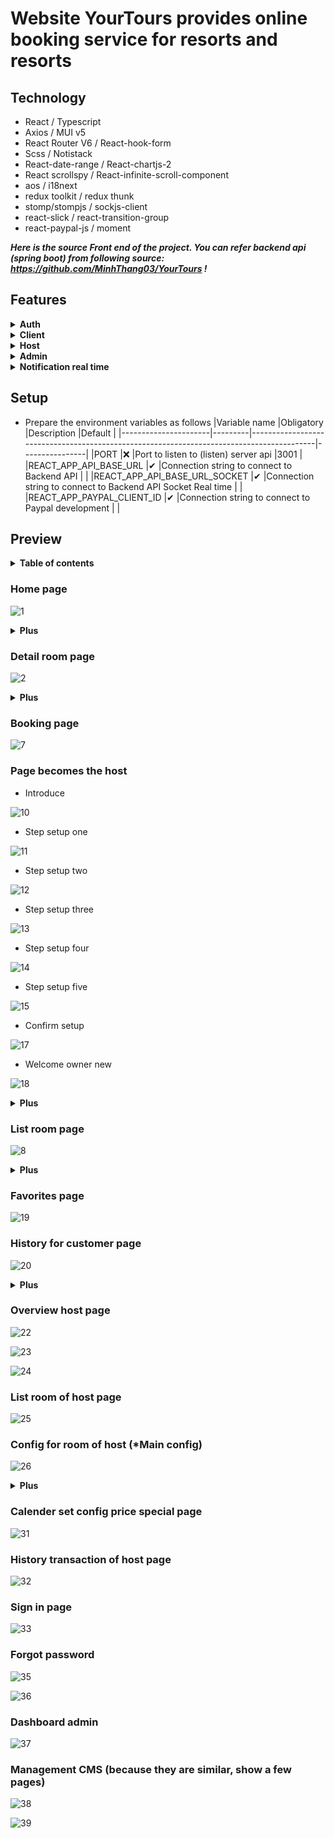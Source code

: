 # Website YourTours provides online booking service for resorts and resorts

## Technology

-   React / Typescript
-   Axios / MUI v5
-   React Router V6 / React-hook-form
-   Scss / Notistack
-   React-date-range / React-chartjs-2
-   React scrollspy / React-infinite-scroll-component
-   aos / i18next
-   redux toolkit / redux thunk
-   stomp/stompjs / sockjs-client
-   react-slick / react-transition-group
-   react-paypal-js / moment

***Here is the source Front end of the project. You can refer backend api (spring boot) from following source: https://github.com/MinhThang03/YourTours !***

## Features

<details>
<summary><b>Auth</b></summary><br />

-   **Sign in:** Users use this function to log in to the system.

-   **Sign up:** Website visitors use this function to register for a member account (has validate password format and authentication OTP code).

-   **Edit account information:** Users use the personal information editing function to change personal information.

-   **Forgot password:** User uses forgot password function to reset password (have a verification code to reset password).

-   **Active account:** Activate the account to be able to book rooms and use special functions (with OTP code to activate the account).
</details>

<details>
<summary><b>Client</b></summary><br />

-   **View the list of provinces:** Website visitors use this function to see cities sorted by number of bookings.

-   **Look up house listings:** Website visitors use this function to look up listings of homes with in-demand properties.

-   **Register home:** Users use this function to register a new house for rent. Become a host.

-   **View detailed information about the house:** Website visitors use this function to view detailed information of the house.

-   **View booking history:** Users use this function to view information about the account's booking history.

-   **Book room:** Users use this function to book houses.

-   **Edit booking status:** Users use this function to edit booking information.

-   **Cancel reservation:** User use this function to cancel the booked house.

-   **View a list of booking information:** The user uses this function to view the booking information of the registered houses of that account.

-   **Rate:** Users rate the experience after checking out the rented room.

-   **Edit favorites list:** Users use this function to edit home listings in favorites.

-   **View favorites:** Users use this function to view the list of homes in the favorite set.

</details>

<details>
<summary><b>Host</b></summary><br />

-   **Edit home information:** Homeowners use this function to edit the information of a house they register.

-   **View the list of houses currently for rent:** The user uses this function to view the list of houses currently registered in that account.

-   **Statistics of the owner:** Users use this function to view statistical information about their rental situation.

-   **Custom house prices on special days:** Users use this function to edit rental house price information by day.

-   **Utilities configuration for the house:** Homeowners use this function to configure the utility for a registered house.

-   **Configure the surcharge for the house:** Owner can configure the price of each type of surcharge for the house.

-   **Configure the discount program:** Owner can configure % discount by day for his rental house.

</details>

<details>
<summary><b>Admin</b></summary><br />

-   **Admin page statistics:** Admin use this function to view admin rights statistics.

-   **View the list of accounts:** Admin use this function to view the list of accounts in the system.

-   **View the list of registrars:** Admin use this function to see the list of registered houses for rent.

-   **Room Type Management (CRUD):** Admin use this function to manage (CRUD) room type.

-   **Bed Type Management (CRUD):** Admin use this function to manage (CRUD) bed type.

-   **Facilities Management (CURD):** Admin use this function to manage (CRUD) type of utility.

-   **Manage Discount Type (CRUD):** Admin use this function to manage (CRUD) discount type.

-   **Surcharge Management (CURD):** Admin use this function to manage (CRUD) type of surcharge.
</details>

<details>
<summary><b>Notification real time</b></summary><br />

-   User:

    -   BOOKING_NOTIFICATION: Notify check in check out for user -> click return to booking history page.
    -   HOME_NOTIFICATION: Promotion notice -> click go to home detail page.

-   Owner:
  
    - OWNER_HOME_NOTIFICATION: Notify someone booking or canceling a room -> click return to Today page in rental management
</details>

## Setup

-   Prepare the environment variables as follows
    |Variable name |Obligatory |Description |Default |
    |----------------------|---------|------------------------------------------------------------------------------------------|----------------|
    |PORT |❌ |Port to listen to (listen) server api |3001 |
    |REACT_APP_API_BASE_URL |✔ |Connection string to connect to Backend API | |
    |REACT_APP_API_BASE_URL_SOCKET |✔ |Connection string to connect to Backend API Socket Real time | |
    |REACT_APP_PAYPAL_CLIENT_ID |✔ |Connection string to connect to Paypal development | |

## Preview

<details>
<summary><b>Table of contents</b></summary><br />
    
- Home page (with UI plus)

- Detail room page (with UI plus)

- Booking page

- Page becomes the host (with UI plus)

- List room page (with UI plus)

- Favorites page

- History for customer page (with UI plus)

- Overview host page (with UI plus)

- List room of host page

- Config for room of host (*Main config) (with UI plus)

- Calender set config price special page

- History transaction of host page

- Sign in page

- Forgot password page

- Dashboard admin

- Management CMS (because they are similar, show a few pages)
</details>

### Home page
![1](https://github.com/ThaiHaiDev/YourTours_Client/assets/85157423/0d922b7e-b1e6-4d29-acdd-0a7cec802fd5)

<details>
<summary><b>Plus</b></summary><br />

- View table notification

![FireShot Capture 117 - Yourtours UTE - your-tours-client vercel app](https://github.com/ThaiHaiDev/YourTours_Client/assets/85157423/6d580562-51d3-4d9e-b048-c6e78307020b)

- View select language

![FireShot Capture 118 - Yourtours UTE - your-tours-client vercel app](https://github.com/ThaiHaiDev/YourTours_Client/assets/85157423/d994d39c-f91d-408a-80d7-fc18669fec83)

- View infomation room from search by province or name room

![FireShot Capture 119 - Yourtours UTE - your-tours-client vercel app](https://github.com/ThaiHaiDev/YourTours_Client/assets/85157423/48bbb484-ccb4-4534-b15c-29c5cee55d73)

</details>

### Detail room page

![2](https://github.com/ThaiHaiDev/YourTours_Client/assets/85157423/7beb2d26-d6d7-4699-b841-82b8b722235e)

<details>
<summary><b>Plus</b></summary><br />

- View more house utilities

![3](https://github.com/ThaiHaiDev/YourTours_Client/assets/85157423/285c4feb-39b2-4dfd-ae6d-1acea71ffeaf)

- Details of base price by day

![4](https://github.com/ThaiHaiDev/YourTours_Client/assets/85157423/33a3d800-5ffe-4d04-973c-bb5c146df69c)

- Selected count client rent home

![5](https://github.com/ThaiHaiDev/YourTours_Client/assets/85157423/88cecca2-e205-479c-ac74-0e2038b74b60)

- Full booking information with promotion

![6](https://github.com/ThaiHaiDev/YourTours_Client/assets/85157423/0e6525fd-551e-4df9-8339-63144af995f9)

</details>

### Booking page
![7](https://github.com/ThaiHaiDev/YourTours_Client/assets/85157423/90a88464-438f-466f-849a-2085601d41bb)

### Page becomes the host

- Introduce

![10](https://github.com/ThaiHaiDev/YourTours_Client/assets/85157423/b2284dcd-d613-4f9a-8472-afc2be213a45)

- Step setup one

![11](https://github.com/ThaiHaiDev/YourTours_Client/assets/85157423/dc30035e-5ee5-4752-9de5-2ac5388252c8)

- Step setup two
  
![12](https://github.com/ThaiHaiDev/YourTours_Client/assets/85157423/ad674cb4-b401-461b-b94e-95d0a587155a)

- Step setup three
  
![13](https://github.com/ThaiHaiDev/YourTours_Client/assets/85157423/21b424d8-995d-48d4-a16f-9e0f0b77af01)

- Step setup four

![14](https://github.com/ThaiHaiDev/YourTours_Client/assets/85157423/aa601144-b55f-4df5-8d8c-c0a22584f2fb)

- Step setup five

![15](https://github.com/ThaiHaiDev/YourTours_Client/assets/85157423/8a4bae2d-22fd-4596-9fb5-dc1794a50af1)

- Confirm setup
  
![17](https://github.com/ThaiHaiDev/YourTours_Client/assets/85157423/945f6a12-21d7-4313-ab87-bb96295ad4aa)

- Welcome owner new

![18](https://github.com/ThaiHaiDev/YourTours_Client/assets/85157423/eac0d113-f771-410b-ba7b-f232129e871c)

<details>
<summary><b>Plus</b></summary><br />

- When close setup

![16](https://github.com/ThaiHaiDev/YourTours_Client/assets/85157423/de4682dd-d6e8-40a0-b440-b08eb6153d38)

</details>

### List room page

![8](https://github.com/ThaiHaiDev/YourTours_Client/assets/85157423/876211a1-70e7-46e7-a806-d728b15eb685)

<details>
<summary><b>Plus</b></summary><br />

- Filter

![9](https://github.com/ThaiHaiDev/YourTours_Client/assets/85157423/428a11a7-e166-4723-a8df-898f19972d72)

</details>

### Favorites page

![19](https://github.com/ThaiHaiDev/YourTours_Client/assets/85157423/c5c5a012-85c1-4ec3-a0f7-6280d6a3e955)

### History for customer page

![20](https://github.com/ThaiHaiDev/YourTours_Client/assets/85157423/d28d9ecc-4136-4712-833b-f77ce9d14705)

<details>
<summary><b>Plus</b></summary><br />

- Rate

![21](https://github.com/ThaiHaiDev/YourTours_Client/assets/85157423/348f9554-833d-4ef2-8a3a-434311212776)

</details>

### Overview host page

![22](https://github.com/ThaiHaiDev/YourTours_Client/assets/85157423/9d940f3e-b401-4537-a6ce-87a47b18fae0)

![23](https://github.com/ThaiHaiDev/YourTours_Client/assets/85157423/694cc744-39ef-4b0b-8777-9a7b98e6b8fe)

![24](https://github.com/ThaiHaiDev/YourTours_Client/assets/85157423/2be0b8d0-9dff-4237-8e52-144b349c2f21)

### List room of host page

![25](https://github.com/ThaiHaiDev/YourTours_Client/assets/85157423/6452d84a-d196-4e7d-8436-ac71d74493f6)

### Config for room of host (*Main config)

![26](https://github.com/ThaiHaiDev/YourTours_Client/assets/85157423/e55fc3d3-a680-42a6-9778-1c8a3f6329d8)

<details>
<summary><b>Plus</b></summary><br />

- Config type room page

![27](https://github.com/ThaiHaiDev/YourTours_Client/assets/85157423/b15d6baa-f21e-417e-88d2-1c09f7cb22e1)

![28](https://github.com/ThaiHaiDev/YourTours_Client/assets/85157423/3a1de851-3f07-4fff-b33d-12088424be21)

- Config type bed page

![29](https://github.com/ThaiHaiDev/YourTours_Client/assets/85157423/5e77fb45-f518-463a-b09d-155594a24641)

- Config convenient for room page

![30](https://github.com/ThaiHaiDev/YourTours_Client/assets/85157423/027cbdd0-7194-419d-ab0e-cca358c8755c)

</details>

### Calender set config price special page

![31](https://github.com/ThaiHaiDev/YourTours_Client/assets/85157423/f53cfb03-abee-4c6e-84ac-c3eed87b91eb)

### History transaction of host page

![32](https://github.com/ThaiHaiDev/YourTours_Client/assets/85157423/2686cc41-4f5f-418d-b64f-2b7b9b568080)

### Sign in page

![33](https://github.com/ThaiHaiDev/YourTours_Client/assets/85157423/7067de40-65c4-4577-bbdc-1391f6b3a405)

### Forgot password

![35](https://github.com/ThaiHaiDev/YourTours_Client/assets/85157423/37e7d333-5603-4886-8cf0-f116f8bb9e6e)

![36](https://github.com/ThaiHaiDev/YourTours_Client/assets/85157423/48df21bf-9cbe-48fe-931e-3260174b05ec)

### Dashboard admin

![37](https://github.com/ThaiHaiDev/YourTours_Client/assets/85157423/fbe605a9-3807-4a23-ad4d-bc4204dfb81d)

### Management CMS (because they are similar, show a few pages)

![38](https://github.com/ThaiHaiDev/YourTours_Client/assets/85157423/6c91288a-5cdf-4360-a57e-03c9ca7ada87)

![39](https://github.com/ThaiHaiDev/YourTours_Client/assets/85157423/c276d1a5-7876-4eb1-a984-2d003ac667c1)



